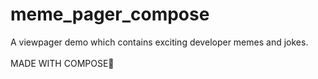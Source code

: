 # meme_pager_compose

A viewpager demo which contains exciting developer memes and jokes.<br><br>
MADE WITH COMPOSE🖤


